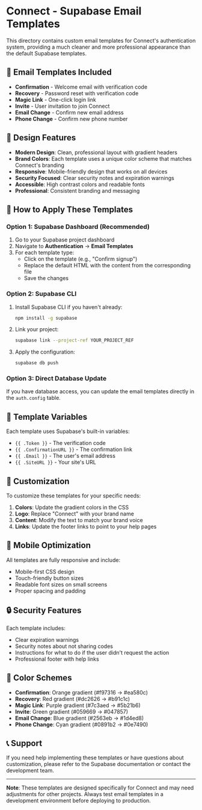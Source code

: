 # Connect - Supabase Email Templates

This directory contains custom email templates for Connect's authentication system, providing a much cleaner and more professional appearance than the default Supabase templates.

## 📧 Email Templates Included

- **Confirmation** - Welcome email with verification code
- **Recovery** - Password reset with verification code  
- **Magic Link** - One-click login link
- **Invite** - User invitation to join Connect
- **Email Change** - Confirm new email address
- **Phone Change** - Confirm new phone number

## 🎨 Design Features

- **Modern Design**: Clean, professional layout with gradient headers
- **Brand Colors**: Each template uses a unique color scheme that matches Connect's branding
- **Responsive**: Mobile-friendly design that works on all devices
- **Security Focused**: Clear security notes and expiration warnings
- **Accessible**: High contrast colors and readable fonts
- **Professional**: Consistent branding and messaging

## 🚀 How to Apply These Templates

### Option 1: Supabase Dashboard (Recommended)

1. Go to your Supabase project dashboard
2. Navigate to **Authentication** → **Email Templates**
3. For each template type:
   - Click on the template (e.g., "Confirm signup")
   - Replace the default HTML with the content from the corresponding file
   - Save the changes

### Option 2: Supabase CLI

1. Install Supabase CLI if you haven't already:
   ```bash
   npm install -g supabase
   ```

2. Link your project:
   ```bash
   supabase link --project-ref YOUR_PROJECT_REF
   ```

3. Apply the configuration:
   ```bash
   supabase db push
   ```

### Option 3: Direct Database Update

If you have database access, you can update the email templates directly in the `auth.config` table.

## 🎯 Template Variables

Each template uses Supabase's built-in variables:

- `{{ .Token }}` - The verification code
- `{{ .ConfirmationURL }}` - The confirmation link
- `{{ .Email }}` - The user's email address
- `{{ .SiteURL }}` - Your site's URL

## 🔧 Customization

To customize these templates for your specific needs:

1. **Colors**: Update the gradient colors in the CSS
2. **Logo**: Replace "Connect" with your brand name
3. **Content**: Modify the text to match your brand voice
4. **Links**: Update the footer links to point to your help pages

## 📱 Mobile Optimization

All templates are fully responsive and include:
- Mobile-first CSS design
- Touch-friendly button sizes
- Readable font sizes on small screens
- Proper spacing and padding

## 🔒 Security Features

Each template includes:
- Clear expiration warnings
- Security notes about not sharing codes
- Instructions for what to do if the user didn't request the action
- Professional footer with help links

## 🎨 Color Schemes

- **Confirmation**: Orange gradient (#f97316 → #ea580c)
- **Recovery**: Red gradient (#dc2626 → #b91c1c)  
- **Magic Link**: Purple gradient (#7c3aed → #5b21b6)
- **Invite**: Green gradient (#059669 → #047857)
- **Email Change**: Blue gradient (#2563eb → #1d4ed8)
- **Phone Change**: Cyan gradient (#0891b2 → #0e7490)

## 📞 Support

If you need help implementing these templates or have questions about customization, please refer to the Supabase documentation or contact the development team.

---

**Note**: These templates are designed specifically for Connect and may need adjustments for other projects. Always test email templates in a development environment before deploying to production.
